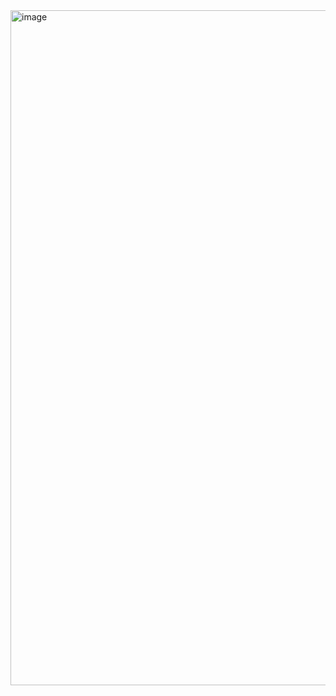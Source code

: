 <img width="720" height="1080" alt="image" src="https://github.com/user-attachments/assets/001e5612-1f4e-42e3-bd34-63e7e81f3ef0" />
